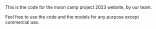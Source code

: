 This is the code for the moon camp 
project 2023 website, by our team.

Feel free to use the code and the models for any purpose except commercial use. 
